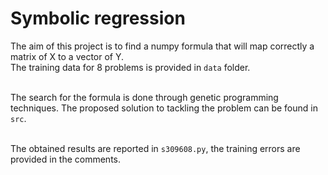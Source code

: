 # Symbolic regression
The aim of this project is to find a numpy formula that will map correctly a matrix of X to a vector of Y. <br>
The training data for 8 problems is provided in `data` folder. <br><br>

The search for the formula is done through genetic programming techniques. 
The proposed solution to tackling the problem can be found in `src`. <br><br>

The obtained results are reported in `s309608.py`, the training errors are provided in the comments.